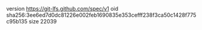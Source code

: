 version https://git-lfs.github.com/spec/v1
oid sha256:3ee6ed7d0dc81226e002feb1690835e353cefff238f3ca50c1428f775c95b135
size 22039
